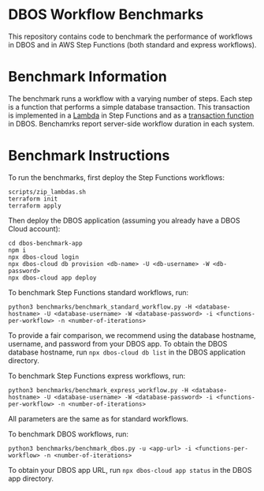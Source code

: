 # DBOS Workflow Benchmarks

This repository contains code to benchmark the performance of workflows in DBOS and in AWS Step Functions (both standard and express workflows).

# Benchmark Information

The benchmark runs a workflow with a varying number of steps.
Each step is a function that performs a simple database transaction.
This transaction is implemented in a [Lambda](https://aws.amazon.com/lambda/) in Step Functions and as a [transaction function](https://docs.dbos.dev/tutorials/transaction-tutorial) in DBOS.
Benchamrks report server-side workflow duration in each system.

# Benchmark Instructions

To run the benchmarks, first deploy the Step Functions workflows:

```
scripts/zip_lambdas.sh
terraform init
terraform apply
```

Then deploy the DBOS application (assuming you already have a DBOS Cloud account):

```
cd dbos-benchmark-app
npm i
npx dbos-cloud login
npx dbos-cloud db provision <db-name> -U <db-username> -W <db-password>
npx dbos-cloud app deploy
```

To benchmark Step Functions standard workflows, run:

```
python3 benchmarks/benchmark_standard_workflow.py -H <database-hostname> -U <database-username> -W <database-password> -i <functions-per-workflow> -n <number-of-iterations>
```

To provide a fair comparison, we recommend using the database hostname, username, and password from your DBOS app.
To obtain the DBOS database hostname, run `npx dbos-cloud db list` in the DBOS application directory.

To benchmark Step Functions express workflows, run:

```
python3 benchmarks/benchmark_express_workflow.py -H <database-hostname> -U <database-username> -W <database-password> -i <functions-per-workflow> -n <number-of-iterations>
```

All parameters are the same as for standard workflows.

To benchmark DBOS workflows, run:

```
python3 benchmarks/benchmark_dbos.py -u <app-url> -i <functions-per-workflow> -n <number-of-iterations>
```

To obtain your DBOS app URL, run `npx dbos-cloud app status` in the DBOS app directory.